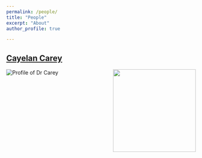 ```yaml
---
permalink: /people/
title: "People"
excerpt: "About"
author_profile: true

---
```


## [Cayelan Carey](https://carey.biol.vt.edu/)
<a href="url"><img src="ccc.jpg" align="right" height="220" width="220" ></a>
![Profile of Dr Carey]("ccc.jpg")